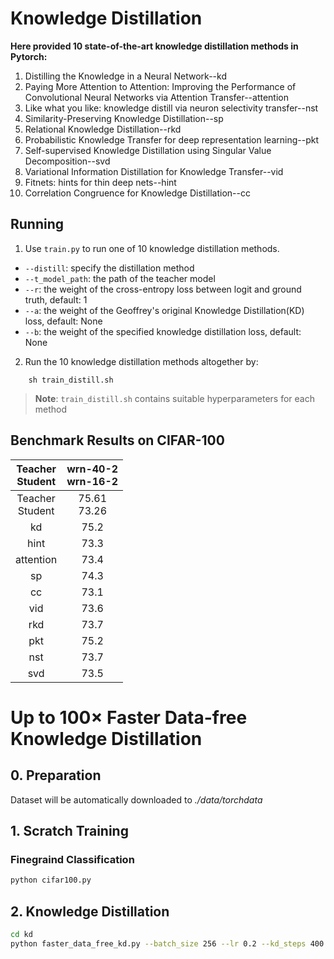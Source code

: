 # Knowledge Distillation
**Here provided 10 state-of-the-art knowledge distillation methods in Pytorch:**
1. Distilling the Knowledge in a Neural Network--kd
2. Paying More Attention to Attention: Improving the Performance of Convolutional Neural Networks via Attention Transfer--attention
3. Like what you like: knowledge distill via neuron selectivity transfer--nst
4. Similarity-Preserving Knowledge Distillation--sp
5. Relational Knowledge Distillation--rkd
6. Probabilistic Knowledge Transfer for deep representation learning--pkt
7. Self-supervised Knowledge Distillation using Singular Value Decomposition--svd
8. Variational Information Distillation for Knowledge Transfer--vid
9. Fitnets: hints for thin deep nets--hint
10. Correlation Congruence for Knowledge Distillation--cc
## Running
1. Use  `train.py` to run one of 10 knowledge distillation methods.
- `--distill`: specify the distillation method
- `--t_model_path`: the path of the teacher model
- `--r`: the weight of the cross-entropy loss between logit and ground truth, default: 1
- `--a`: the weight of the Geoffrey's original Knowledge Distillation(KD) loss, default: None
- `--b`: the weight of the specified knowledge distillation loss, default: None
2. Run the 10 knowledge distillation methods altogether by:
```
    sh train_distill.sh
```
> **Note**: `train_distill.sh` contains suitable hyperparameters for each method
## Benchmark Results on CIFAR-100
| Teacher <br> Student | wrn-40-2 <br> wrn-16-2
|:---------------:|:-----------------:|
| Teacher <br> Student |    75.61 <br> 73.26    |
| kd | 75.2 | 
| hint | 73.3 |
| attention | 73.4 | 
| sp | 74.3 | 
| cc | 73.1 | 
| vid | 73.6| 
| rkd | 73.7 | 
| pkt | 75.2 | 
| nst | 73.7| 
| svd | 73.5 | 
# Up to 100× Faster Data-free Knowledge Distillation
## 0. Preparation
Dataset will be automatically downloaded to *./data/torchdata*
## 1. Scratch Training

### Finegraind Classification

```bash
python cifar100.py 
```
## 2. Knowledge Distillation

```bash
cd kd
python faster_data_free_kd.py --batch_size 256 --lr 0.2 --kd_steps 400 --ep_steps 400 --adv 1.1 --bn 10.0 --oh 0.4 --act 0 --balance 0 --T 20 --seed 0 --bn_mmt 0.9 --warmup 20 --epochs 220 --dataset cifar100 --method fast_meta --g_steps 10 --lr_z 0.01 --lr_g 2e-3 --student wrn16_2 --is_maml 1 --reset_l0 1 --reset_bn 0 --save_dir run/wrnS162-10 --log_tag wrnS162-10 --teacher_ckpt PATH_TO_TEACHER_CLASSIFIER
```
